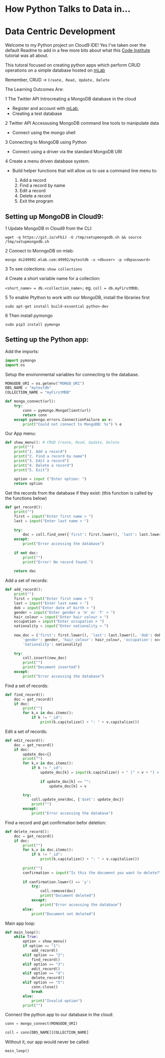 # How Python Talks to Data in...
# Data Centric Development


Welcome to my Python project on Cloud9 IDE!  Yes I've taken over the default Readme
to add in a few more bits about what this [Code Institute](https://courses.codeinstitute.net/) tutorial was all about.

This tutoral focused on creating python apps which perform CRUD operations on a simple database
hosted on [mLab](https://mlab.com/)

Remember, CRUD -> ```Create, Read, Update, Delete```

The Learning Outcomes Are:

1 The Twitter API Introcreating a MongoDB database in the cloud

   * Register and account with [mLab](https://mlab.com/), 
   * Creating a test database
    
2 Twitter API Accessusing MongoDB command line tools to manipulate data

   * Connect using the mongo shell 


3 Connecting to MongoDB using Python

   * Connect using a driver via the standard MongoDB URI
    
4 Create a menu driven database system.

   * Build helper functions that will allow us to use a command line menu to:
   
        1. Add a record
        2. Find a record by name
        3. Edit a record
        4. Delete a record
        5. Exit the program


## Setting up MongoDB in Cloud9:
1 Update MongoDB in Cloud9 from the CLI:

```wget -q https://git.io/vFb1J -O /tmp/setupmongodb.sh && source /tmp/setupmongodb.sh```

2 Connect to MonngoDB on mlab:

```mongo ds249992.mlab.com:49992/mytestdb -u <dbuser> -p <dbpassword>```

3 To see colections:
```show collections```

4 Create a short variable name for a collection:

```<short_name> = db.<collection_name>;```
eg.
```coll = db.myFirstMDB;```

5 To enable Ptython to work with our MongoDB, install the libraries first

```sudo apt-get install build-essential python-dev```

6 Then install pymongo

```sudo pip3 install pymongo```

## Setting up the Python app:

Add the imports:

```python
import pymongo
import os
```

Setup the environmental variables for connecting to the database.

```python
MONGODB_URI = os.getenv("MONGO_URI")
DBS_NAME = "mytestdb"
COLLECTION_NAME = "myFirstMDB"

def mongo_connect(url):
    try:
        conn = pymongo.MongoClient(url)
        return conn
    except pymongo.errors.ConnectionFailure as e:
        print("Could not connect to MongoDB: %s") % e
```
Our App menu:

```python
def show_menu(): # CRUD Create, Read, Update, Delete
    print("")
    print("1. Add a record")
    print("2. Find a record by name")
    print("3. Edit a record")
    print("4. Delete a record")
    print("5. Exit")
    
    option = input ("Enter option: ")
    return option
```

Get the records from the database if they exist:
(this function is called by the functions below)

```python
def get_record():
    print("")
    first = input("Enter first name > ")
    last = input("Enter last name > ")
    
    try:
        doc = coll.find_one({'first': first.lower(), 'last': last.lower()})
    except:
        print("Error accessing the database")
        
    if not doc:
        print("")
        print("Error! No record found.")
    
    return doc
```

Add a set of records:

```python
def add_record():
    print("")
    first = input("Enter first name > ")
    last = input("Enter last name > ")
    dob = input("Enter date of birth > ")
    gender = input("Enter gender a 'm' or 'f' > ")
    hair_colour = input("Enter hair colour > ")
    occupation = input("Enter occupation > ")
    nationality = input("Enter nationality > ")
    
    new_doc = {'first': first.lower(), 'last': last.lower(), 'dob': dob, 
        'gender': gender, 'hair_colour': hair_colour, 'occupation': occupation, 
        'nationality': nationality}
    
    try:
        coll.insert(new_doc)
        print("")
        print("Document inserted")
    except:
        print("Error accessing the database")
```

Find a set of records:

```python
def find_record():
    doc = get_record()
    if doc:
        print("")
        for k,v in doc.items():
            if k != "_id":
                print(k.capitalize() + ": " + v.capitalize())
```

Edit a set of records:

```python
def edit_record():
    doc = get_record()
    if doc:
        update_doc={}
        print("")
        for k,v in doc.items():
            if k != "_id":
                update_doc[k] = input(k.capitalize() + " [" + v + "] > ")
                
                if update_doc[k] == "":
                    update_doc[k] = v

        try:
            coll.update_one(doc, {'$set': update_doc})
            print("")
        except:
            print("Error accessing the database")
```

Find a record and get confirmation befor deletion:

```python
def delete_record():
    doc = get_record()
    if doc:
        print("")
        for k,v in doc.items():
            if k != "_id":
                print(k.capitalize() + ": " + v.capitalize())
                
        print("")
        confirmation = input("Is this the document you want to delete?\nY or N > ")
        
        if confirmation.lower() == 'y':
            try:
                coll.remove(doc)
                print("Document deleted")
            except:
                print("Error accessing the database")
        else:
            print("Document not deleted")
```

Main app loop:

```python
def main_loop():
    while True:
        option = show_menu()
        if option == "1":
            add_record()
        elif option == "2":
            find_record()
        elif option == "3":
            edit_record()
        elif option == "4":
            delete_record()
        elif option == "5":
            conn.close()
            break
        else:
            print("Invalid option")
        print("")
```

Connect the python app to our database in the cloud:

```python
conn = mongo_connect(MONGODB_URI)

coll = conn[DBS_NAME][COLLECTION_NAME]
```

Without it, our app would never be called:

```python
main_loop()
```